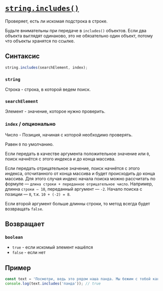 # [`string.includes()`](../index.md)

Проверяет, есть ли искомая подстрока в строке.

Будьте внимательны при передаче в `includes()` объектов. Если два объекта выглядят одинаково, это не обязательно один объект, потому что объекты хранятся по ссылке.

## Синтаксис

```js
string.includes(searchElement, index);
```

### `string`

Строка - строка, в которой ведем поиск.

### `searchElement`

Элемент - значение, которое нужно проверить.

### `index` / опционально

Число - Позиция, начиная с которой необходимо проверять.

Равен `0` по умолчанию.

Если передать в качестве аргумента положительное значение или `0`, поиск начнётся с этого индекса и до конца массива.

Если передать отрицательное значение, поиск начнётся с этого индекса, отсчитанного от конца массива и будет происходить до конца массива. Для этого случая индекс начала поиска можно рассчитать по формуле — `длина cтроки + переданное отрицательное число`. Например, длинна `строки — 10`, переданный аргумент — `-2`. Начало поиска с позиции — `8`, т.к. `10 + (-2) = 8`.

Если второй аргумент больше длинны строки, то метод всегда будет возвращать `false`.

## Возвращает

### `boolean`

- `true` - если искомый элемент нашёлся
- `false` - если нет

## Пример

```js
const text = 'Посмотри, ведь это рядом наша панда. Мы бежим с тобой как-будто от гепарда.';
console.log(text.includes('панда')); // true
```
